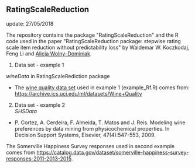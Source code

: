 ## RatingScaleReduction
update: 27/05/2018

The repository contains the package "RatingScaleReduction" and the R code used in the paper "RatingScaleReduction package: stepwise
rating scale item reduction without predictability loss" by Waldemar W. Koczkodaj, Feng Li and [Alicja Wolny–Dominiak](https://woali.github.io/rphdstatistics/).

1. Data set - example 1

*wineData* in RatingScaleRediction package
* The [wine quality data set](https://archive.ics.uci.edu/ml/datasets/Wine+Quality) used in example 1 (example_Rf.R) comes from:
https://archive.ics.uci.edu/ml/datasets/Wine+Quality

2. Data set - example 2\
*SHSData*
* P. Cortez, A. Cerdeira, F. Almeida, T. Matos and J. Reis. 
Modeling wine preferences by data mining from physicochemical properties. In Decision Support Systems, Elsevier, 47(4):547-553, 2009.

The Somerville Happiness Survey responses used in second example comes from https://catalog.data.gov/dataset/somerville-happiness-survey-responses-2011-2013-2015.


